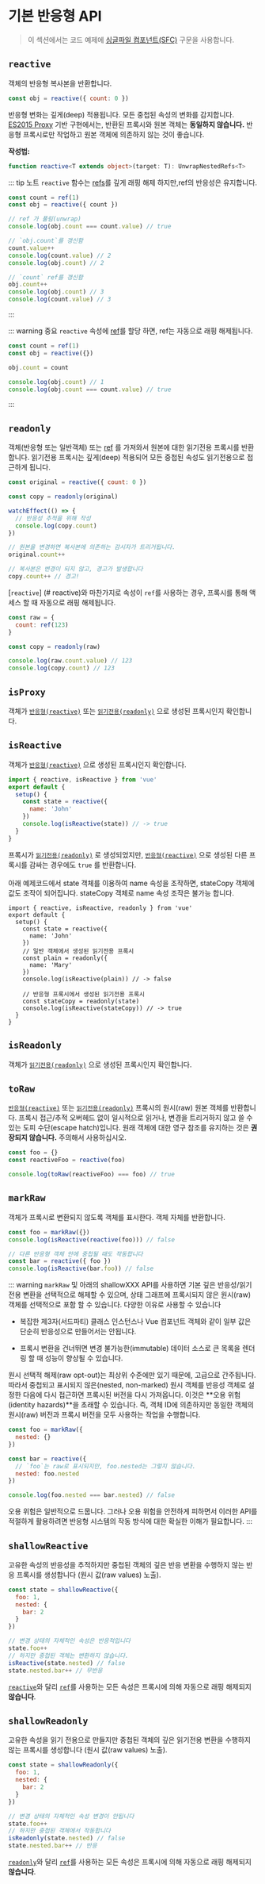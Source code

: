 # 기본 반응형 API

> 이 섹션에서는 코드 예제에 [싱글파일 컴포넌트(SFC)](../guide/single-file-component.html) 구문을 사용합니다.

## `reactive`

객체의 반응형 복사본을 반환합니다.

```js
const obj = reactive({ count: 0 })
```

반응형 변화는 깊게(deep) 적용됩니다. 모든 중첩된 속성의 변화를 감지합니다. [ES2015 Proxy](https://developer.mozilla.org/en-US/docs/Web/JavaScript/Reference/Global_Objects/Proxy) 기반 구현에서는, 반환된 프록시와 원본 객체는 **동일하지 않습니다.** 반응형 프록시로만 작업하고 원본 객체에 의존하지 않는 것이 좋습니다.

**작성법:**

```ts
function reactive<T extends object>(target: T): UnwrapNestedRefs<T>
```


::: tip 노트
`reactive` 함수는 [refs](./refs-api.html#ref)를 깊게 래핑 해제 하지만,ref의 반응성은 유지합니다. 

```ts
const count = ref(1)
const obj = reactive({ count })

// ref 가 풀림(unwrap)
console.log(obj.count === count.value) // true

// `obj.count`를 갱신함
count.value++
console.log(count.value) // 2
console.log(obj.count) // 2

// `count` ref를 갱신함
obj.count++
console.log(obj.count) // 3
console.log(count.value) // 3
```

:::

::: warning 중요
`reactive` 속성에 [ref](./refs-api.html#ref)를 할당 하면,  ref는 자동으로 래핑 해제됩니다. 

```ts
const count = ref(1)
const obj = reactive({})

obj.count = count

console.log(obj.count) // 1
console.log(obj.count === count.value) // true
```

:::


## `readonly`

객체(반응형 또는 일반객체) 또는 [ref](./refs-api.html#ref) 를 가져와서 원본에 대한 읽기전용 프록시를 반환합니다. 읽기전용 프록시는 깊게(deep) 적용되어 모든 중첩된 속성도 읽기전용으로 접근하게 됩니다.

```js
const original = reactive({ count: 0 })

const copy = readonly(original)

watchEffect(() => {
  // 반응성 추적을 위해 작성
  console.log(copy.count)
})

// 원본을 변경하면 복사본에 의존하는 감시자가 트리거됩니다.
original.count++

// 복사본은 변경이 되지 않고, 경고가 발생합니다
copy.count++ // 경고!
```

[`reactive`] (# reactive)와 마찬가지로 속성이 `ref`를 사용하는 경우,  프록시를 통해 액세스 할 때 자동으로 래핑 해제됩니다.

```js
const raw = {
  count: ref(123)
}

const copy = readonly(raw)

console.log(raw.count.value) // 123
console.log(copy.count) // 123
```

## `isProxy`

객체가 [`반응형(reactive)`](#reactive) 또는 [`읽기전용(readonly)`](#readonly) 으로 생성된 프록시인지 확인합니다.

## `isReactive`

객체가 [`반응형(reactive)`](#reactive) 으로 생성된 프록시인지 확인합니다.

```js
import { reactive, isReactive } from 'vue'
export default {
  setup() {
    const state = reactive({
      name: 'John'
    })
    console.log(isReactive(state)) // -> true
  }
}
```

프록시가 [`읽기전용(readonly)`](#readonly) 로 생성되었지만, [`반응형(reactive)`](#reactive) 으로 생성된 다른 프록시를 감싸는 경우에도 `true` 를 반환합니다.<br><br>아래 예제코드에서 state 객체를 이용하여 name 속성을 조작하면, stateCopy 객체에 값도 조작이 되어집니다. stateCopy 객체로 name 속성 조작은 불가능 합니다.

```js{7-15}
import { reactive, isReactive, readonly } from 'vue'
export default {
  setup() {
    const state = reactive({
      name: 'John'
    })
    // 일반 객체에서 생성된 읽기전용 프록시
    const plain = readonly({
      name: 'Mary'
    })
    console.log(isReactive(plain)) // -> false

    // 반응형 프록시에서 생성된 읽기전용 프록시
    const stateCopy = readonly(state)
    console.log(isReactive(stateCopy)) // -> true
  }
}
```

## `isReadonly`

객체가 [`읽기전용(readonly)`](#readonly) 으로 생성된 프록시인지 확인합니다.

## `toRaw`

[`반응형(reactive)`](#reactive) 또는 [`읽기전용(readonly)`](#readonly) 프록시의 원시(raw) 원본 객체를 반환합니다. 프록시 접근/추적 오버헤드 없이 일시적으로 읽거나, 변경을 트리거하지 않고 쓸 수 있는 도피 수단(escape hatch)입니다. 원래 객체에 대한 영구 참조를 유지하는 것은 **권장되지 않습니다.** 주의해서 사용하십시오.

```js
const foo = {}
const reactiveFoo = reactive(foo)

console.log(toRaw(reactiveFoo) === foo) // true
```

## `markRaw`

객체가 프록시로 변환되지 않도록 객체를 표시한다. 객체 자체를 반환합니다.

```js
const foo = markRaw({})
console.log(isReactive(reactive(foo))) // false

// 다른 반응형 객체 안에 중첩될 때도 작동합니다
const bar = reactive({ foo })
console.log(isReactive(bar.foo)) // false
```

::: warning 
`markRaw` 및 아래의 shallowXXX API를 사용하면 기본 깊은 반응성/읽기전용 변환을 선택적으로 해제할 수 있으며, 상태 그래프에 프록시되지 않은 원시(raw) 객체를 선택적으로 포함 할 수 있습니다. 다양한 이유로 사용할 수 있습니다


- 복잡한 제3자(서드파티) 클래스 인스턴스나 Vue 컴포넌트 객체와 같이 일부 값은 단순히 반응성으로 만들어서는 안됩니다.

- 프록시 변환을 건너뛰면 변경 불가능한(immutable) 데이터 소스로 큰 목록을 렌더링 할 때 성능이 향상될 수 있습니다.

원시 선택적 해제(raw opt-out)는 최상위 수준에만 있기 때문에, 고급으로 간주됩니다. 따라서 중첩되고 표시되지 않은(nested, non-marked) 원시 객체를 반응성 객체로 설정한 다음에 다시 접근하면 프록시된 버전을 다시 가져옵니다. 이것은 **오용 위험(identity hazards)**을 초래할 수 있습니다. 즉, 객체 ID에 의존하지만 동일한 객체의 원시(raw) 버전과 프록시 버전을 모두 사용하는 작업을 수행합니다.

```js
const foo = markRaw({
  nested: {}
})

const bar = reactive({
  // `foo`는 raw로 표시되지만, foo.nested는 그렇지 않습니다.
  nested: foo.nested
})

console.log(foo.nested === bar.nested) // false
```

오용 위험은 일반적으로 드뭅니다. 그러나 오용 위험을 안전하게 피하면서 이러한 API를 적절하게 활용하려면 반응형 시스템의 작동 방식에 대한 확실한 이해가 필요합니다. 
:::

## `shallowReactive`

고유한 속성의 반응성을 추적하지만 중첩된 객체의 깊은 반응 변환을 수행하지 않는 반응 프록시를 생성합니다 (원시 값(raw values) 노출).

```js
const state = shallowReactive({
  foo: 1,
  nested: {
    bar: 2
  }
})

// 변경 상태의 자체적인 속성은 반응적입니다
state.foo++
// 하지만 중첩된 객체는 변환하지 않습니다.
isReactive(state.nested) // false
state.nested.bar++ // 무반응
```


[`reactive`](#reactive)와 달리 [`ref`](/api/refs-api.html#ref)를 사용하는 모든 속성은 프록시에 의해 자동으로 래핑 해제되지 **않습니다**.

## `shallowReadonly`

고유한 속성을 읽기 전용으로 만들지만 중첩된 객체의 깊은 읽기전용 변환을 수행하지 않는 프록시를 생성합니다 (원시 값(raw values) 노출).

```js
const state = shallowReadonly({
  foo: 1,
  nested: {
    bar: 2
  }
})

// 변경 상태의 자체적인 속성 변경이 안됩니다
state.foo++
// 하지만 중첩된 객체에서 작동합니다
isReadonly(state.nested) // false
state.nested.bar++ // 반응
```


[`readonly`](#readonly)와 달리 [`ref`](/api/refs-api.html#ref)를 사용하는 모든 속성은 프록시에 의해 자동으로 래핑 해제되지 **않습니다**.
